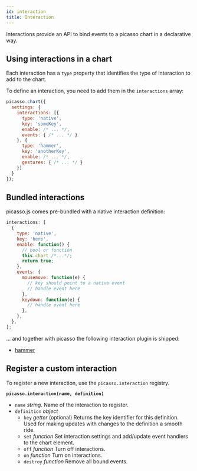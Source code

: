 ```yaml
---
id: interaction
title: Interaction
---
```


Interactions provide an API to bind events to a picasso chart in a declarative way.

## Using interactions in a chart

Each interaction has a `type` property that identifies the type of interaction to add to the chart.

To define an interaction, you need to add them in the `interactions` array:

```js
picasso.chart({
  settings: {
    interactions: [{
      type: 'native',
      key: 'someKey',
      enable: /* ... */,
      events: { /* ... */ }
    }, {
      type: 'hammer',
      key: 'anotherKey',
      enable: /* ... */,
      gestures: { /* ... */ }
    }]
  }
});
```

## Bundled interactions

picasso.js comes pre-bundled with a native interaction definition:

```js
interactions: [
  {
    type: 'native',
    key: 'here',
    enable: function() {
      // bool or function
      this.chart /*...*/;
      return true;
    },
    events: {
      mousemove: function(e) {
        // key should point to a native event
        // handle event here
      },
      keydown: function(e) {
        // handle event here
      },
    },
  },
];
```

... and together with picasso the following interaction plugin is shipped:

- [hammer](plugin-hammer.md)

## Register a custom interaction

To register a new interaction, use the `picasso.interaction` registry.

**`picasso.interaction(name, definition)`**

- `name` _string_. Name of the interaction to register.
- `definition` _object_
  - `key` _getter_ (optional) Returns the key identifier for this definition. Used for making updates with changes to the definition a smooth ride.
  - `set` _function_ Set interaction settings and add/update event handlers to the chart element.
  - `off` _function_ Turn off interactions.
  - `on` _function_ Turn on interactions.
  - `destroy` _function_ Remove all bound events.
